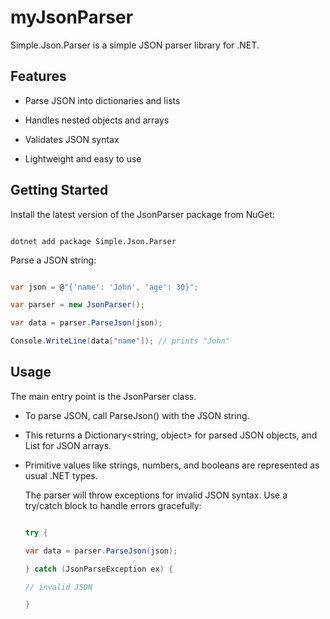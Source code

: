 # myJsonParser

Simple.Json.Parser is a simple JSON parser library for .NET.

## Features

- Parse JSON into dictionaries and lists

- Handles nested objects and arrays

- Validates JSON syntax

- Lightweight and easy to use

## Getting Started

Install the latest version of the JsonParser package from NuGet:

```

dotnet add package Simple.Json.Parser

```

Parse a JSON string:

```csharp

var json = @"{'name': 'John', 'age': 30}";

var parser = new JsonParser();

var data = parser.ParseJson(json);

Console.WriteLine(data["name"]); // prints "John"

```

## Usage

The main entry point is the JsonParser class.

- To parse JSON, call ParseJson() with the JSON string.

- This returns a Dictionary<string, object> for parsed JSON objects, and List<object> for JSON arrays.

- Primitive values like strings, numbers, and booleans are represented as usual .NET types.

The parser will throw exceptions for invalid JSON syntax. Use a try/catch block to handle errors gracefully:

```csharp

try {

var data = parser.ParseJson(json);

} catch (JsonParseException ex) {

// invalid JSON

}

```
